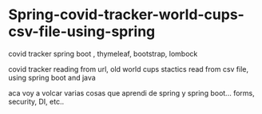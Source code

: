 # Spring-covid-tracker-world-cups-csv-file-using-spring
covid tracker spring boot , thymeleaf, bootstrap, lombock


covid tracker reading from url, old world cups stactics read from csv file, using spring boot and java

aca voy a volcar varias cosas que aprendi de spring y spring boot... forms, security, DI, etc..
